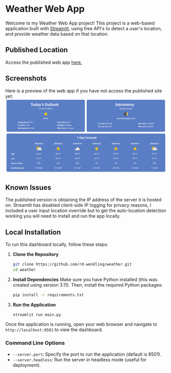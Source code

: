 # Weather Web App

Welcome to my Weather Web App project! This project is a web-based application built with [Streamlit](https://streamlit.io/), using free API's to detect a user's location, and provide weather data based on that location.

## Published Location
Access the published web app [here.](https://rwend-weather-app.streamlit.app/)

## Screenshots
Here is a preview of the web app if you have not access the published site yet:
![Screenshot1](assets/screenshots/app-screenshot.png)

## Known Issues
The published version is obtaining the IP address of the server it is hosted on. Streamlit has disabled client-side IP logging for privacy reasons, I included a user input location override but to get the auto-location detection working you will need to install and run the app locally.

## Local Installation
To run this dashboard locally, follow these steps:

1. **Clone the Repository**
    ```sh
    git clone https://github.com/rd-wendling/weather.git
    cd weather
    ```

2. **Install Dependencies**
    Make sure you have Python installed (this was created using version 3.11). Then, install the required Python packages:
    ```sh
    pip install -r requirements.txt
    ```

3. **Run the Application**
    ```sh
    streamlit run main.py
    ```

Once the application is running, open your web browser and navigate to `http://localhost:8501` to view the dashboard.

### Command Line Options
- `--server.port`: Specify the port to run the application (default is 8501).
- `--server.headless`: Run the server in headless mode (useful for deployment).
